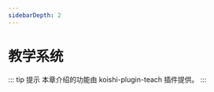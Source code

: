 ```yaml
---
sidebarDepth: 2
---
```


# 教学系统 <Badge text="beta" type="warn"/>

::: tip 提示
本章介绍的功能由 koishi-plugin-teach 插件提供。
:::
